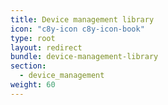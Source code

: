 ```yaml
---
title: Device management library
icon: "c8y-icon c8y-icon-book"
type: root
layout: redirect
bundle: device-management-library
section: 
  - device_management
weight: 60
---
```

